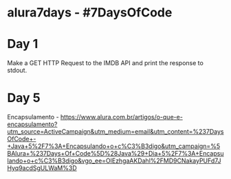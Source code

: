 # alura7days - #7DaysOfCode

# Day 1
Make a GET HTTP Request to the IMDB API and print the response to stdout.

# Day 5
Encapsulamento - https://www.alura.com.br/artigos/o-que-e-encapsulamento?utm_source=ActiveCampaign&utm_medium=email&utm_content=%237DaysOfCode+-+Java+5%2F7%3A+Encapsulando+o+c%C3%B3digo&utm_campaign=%5BAlura+%237Days+Of+Code%5D%28Java%29+Dia+5%2F7%3A+Encapsulando+o+c%C3%B3digo&vgo_ee=OlEzhgaAKDahl%2FMD9CNakayPUFd7JHyq9acdSgULWaM%3D